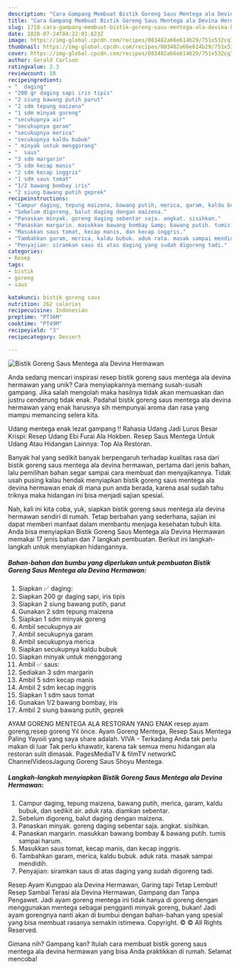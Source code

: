 ```yaml
---
description: "Cara Gampang Membuat Bistik Goreng Saus Mentega ala Devina Hermawan, Enak Banget"
title: "Cara Gampang Membuat Bistik Goreng Saus Mentega ala Devina Hermawan, Enak Banget"
slug: 1710-cara-gampang-membuat-bistik-goreng-saus-mentega-ala-devina-hermawan-enak-banget
date: 2020-07-24T04:22:01.623Z
image: https://img-global.cpcdn.com/recipes/083482a66e614b29/751x532cq70/bistik-goreng-saus-mentega-ala-devina-hermawan-foto-resep-utama.jpg
thumbnail: https://img-global.cpcdn.com/recipes/083482a66e614b29/751x532cq70/bistik-goreng-saus-mentega-ala-devina-hermawan-foto-resep-utama.jpg
cover: https://img-global.cpcdn.com/recipes/083482a66e614b29/751x532cq70/bistik-goreng-saus-mentega-ala-devina-hermawan-foto-resep-utama.jpg
author: Gerald Carlson
ratingvalue: 3.3
reviewcount: 10
recipeingredient:
- "  daging"
- "200 gr daging sapi iris tipis"
- "2 siung bawang putih parut"
- "2 sdm tepung maizena"
- "1 sdm minyak goreng"
- "secukupnya air"
- "secukupnya garam"
- "secukupnya merica"
- "secukupnya kaldu bubuk"
- " minyak untuk menggorang"
- "  saus"
- "3 sdm margarin"
- "5 sdm kecap manis"
- "2 sdm kecap inggris"
- "1 sdm saus tomat"
- "1/2 bawang bombay iris"
- "2 siung bawang putih geprek"
recipeinstructions:
- "Campur daging, tepung maizena, bawang putih, merica, garam, kaldu bubuk, dan sedikit air. aduk rata. diamkan sebentar."
- "Sebelum digoreng, balut daging dengan maizena."
- "Panaskan minyak. goreng daging sebentar saja. angkat. sisihkan."
- "Panaskan margarin. masukkan bawang bombay &amp; bawang putih. tumis sampai harum."
- "Masukkan saus tomat, kecap manis, dan kecap inggris."
- "Tambahkan garam, merica, kaldu bubuk. aduk rata. masak sampai mendidih."
- "Penyajian: siramkan saus di atas daging yang sudah digoreng tadi."
categories:
- Resep
tags:
- bistik
- goreng
- saus

katakunci: bistik goreng saus 
nutrition: 262 calories
recipecuisine: Indonesian
preptime: "PT36M"
cooktime: "PT49M"
recipeyield: "3"
recipecategory: Dessert

---
```



![Bistik Goreng Saus Mentega ala Devina Hermawan](https://img-global.cpcdn.com/recipes/083482a66e614b29/751x532cq70/bistik-goreng-saus-mentega-ala-devina-hermawan-foto-resep-utama.jpg)

Anda sedang mencari inspirasi resep bistik goreng saus mentega ala devina hermawan yang unik? Cara menyiapkannya memang susah-susah gampang. Jika salah mengolah maka hasilnya tidak akan memuaskan dan justru cenderung tidak enak. Padahal bistik goreng saus mentega ala devina hermawan yang enak harusnya sih mempunyai aroma dan rasa yang mampu memancing selera kita.

Udang mentega enak lezat gampang !! Rahasia Udang Jadi Lurus Besar Krispi: Resep Udang Ebi Furai Ala Hokben. Resep Saus Mentega Untuk Udang Atau Hidangan Lainnya: Top Ala Restoran.

Banyak hal yang sedikit banyak berpengaruh terhadap kualitas rasa dari bistik goreng saus mentega ala devina hermawan, pertama dari jenis bahan, lalu pemilihan bahan segar sampai cara membuat dan menyajikannya. Tidak usah pusing kalau hendak menyiapkan bistik goreng saus mentega ala devina hermawan enak di mana pun anda berada, karena asal sudah tahu triknya maka hidangan ini bisa menjadi sajian spesial.


Nah, kali ini kita coba, yuk, siapkan bistik goreng saus mentega ala devina hermawan sendiri di rumah. Tetap berbahan yang sederhana, sajian ini dapat memberi manfaat dalam membantu menjaga kesehatan tubuh kita. Anda bisa menyiapkan Bistik Goreng Saus Mentega ala Devina Hermawan memakai 17 jenis bahan dan 7 langkah pembuatan. Berikut ini langkah-langkah untuk menyiapkan hidangannya.

<!--inarticleads1-->

##### Bahan-bahan dan bumbu yang diperlukan untuk pembuatan Bistik Goreng Saus Mentega ala Devina Hermawan:

1. Siapkan  ✅ daging:
1. Siapkan 200 gr daging sapi, iris tipis
1. Siapkan 2 siung bawang putih, parut
1. Gunakan 2 sdm tepung maizena
1. Siapkan 1 sdm minyak goreng
1. Ambil secukupnya air
1. Ambil secukupnya garam
1. Ambil secukupnya merica
1. Siapkan secukupnya kaldu bubuk
1. Siapkan  minyak untuk menggorang
1. Ambil  ✅ saus:
1. Sediakan 3 sdm margarin
1. Ambil 5 sdm kecap manis
1. Ambil 2 sdm kecap inggris
1. Siapkan 1 sdm saus tomat
1. Gunakan 1/2 bawang bombay, iris
1. Ambil 2 siung bawang putih, geprek


AYAM GORENG MENTEGA ALA RESTORAN YANG ENAK resep ayam goreng,resep goreng Yıl önce. Ayam Goreng Mentega, Resep Saus Mentega Paling Yayoiii yang saya share adalah. VIVA - Terkadang Anda tak perlu makan di luar Tak perlu khawatir, karena tak semua menu hidangan ala restoran sulit dimasak. PagesMediaTV &amp; filmTV networkC ChannelVideosJagung Goreng Saus Shoyu Mentega. 

<!--inarticleads2-->

##### Langkah-langkah menyiapkan Bistik Goreng Saus Mentega ala Devina Hermawan:

1. Campur daging, tepung maizena, bawang putih, merica, garam, kaldu bubuk, dan sedikit air. aduk rata. diamkan sebentar.
1. Sebelum digoreng, balut daging dengan maizena.
1. Panaskan minyak. goreng daging sebentar saja. angkat. sisihkan.
1. Panaskan margarin. masukkan bawang bombay &amp; bawang putih. tumis sampai harum.
1. Masukkan saus tomat, kecap manis, dan kecap inggris.
1. Tambahkan garam, merica, kaldu bubuk. aduk rata. masak sampai mendidih.
1. Penyajian: siramkan saus di atas daging yang sudah digoreng tadi.


Resep Ayam Kungpao ala Devina Hermawan, Garing tapi Tetap Lembut! Resep Sambal Terasi ala Devina Hermawan, Gampang dan Tanpa Pengawet. Jadi ayam goreng mentega ini tidak hanya di goreng dengan menggunakan mentega sebagai pengganti minyak goreng, bukan! Jadi ayam gorengnya nanti akan di bumbui dengan bahan-bahan yang spesial yang bisa membuat rasanya semakin istimewa. Copyright. © © All Rights Reserved. 

Gimana nih? Gampang kan? Itulah cara membuat bistik goreng saus mentega ala devina hermawan yang bisa Anda praktikkan di rumah. Selamat mencoba!

